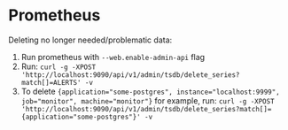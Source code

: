 # Prometheus

Deleting no longer needed/problematic data:
1. Run prometheus with `--web.enable-admin-api` flag
2. Run: `curl -g -XPOST 'http://localhost:9090/api/v1/admin/tsdb/delete_series?match[]=ALERTS' -v`
3. To delete `{application="some-postgres", instance="localhost:9999", job="monitor", machine="monitor"}` for example, run: `curl -g -XPOST 'http://localhost:9090/api/v1/admin/tsdb/delete_series?match[]={application="some-postgres"}' -v`